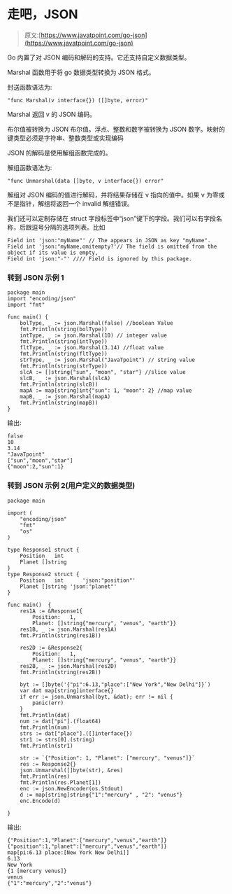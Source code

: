 # 走吧，JSON

> 原文:[https://www.javatpoint.com/go-json](https://www.javatpoint.com/go-json)

Go 内置了对 JSON 编码和解码的支持。它还支持自定义数据类型。

Marshal 函数用于将 go 数据类型转换为 JSON 格式。

封送函数语法为:

```
"func Marshal(v interface{}) ([]byte, error)"

```

Marshal 返回 v 的 JSON 编码。

布尔值被转换为 JSON 布尔值。浮点、整数和数字被转换为 JSON 数字。映射的键类型必须是字符串、整数类型或实现编码

JSON 的解码是使用解组函数完成的。

解组函数语法为:

```
"func Unmarshal(data []byte, v interface{}) error"

```

解组对 JSON 编码的值进行解码，并将结果存储在 v 指向的值中。如果 v 为零或不是指针，解组将返回一个 invalid 解组错误。

我们还可以定制存储在 struct 字段标签中“json”键下的字段。我们可以有字段名称，后跟逗号分隔的选项列表。比如

```
Field int 'json:"myName"' // The appears in JSON as key "myName".
Field int 'json:"myName,omitempty?'// The field is omitted from the object if its value is empty,
Field int 'json:"-"' //// Field is ignored by this package.

```

### 转到 JSON 示例 1

```
package main
import "encoding/json"
import "fmt"

func main() {
	bolType, _ := json.Marshal(false) //boolean Value
	fmt.Println(string(bolType))
	intType, _ := json.Marshal(10) // integer value
	fmt.Println(string(intType))
	fltType, _ := json.Marshal(3.14) //float value
	fmt.Println(string(fltType))
	strType, _ := json.Marshal("JavaTpoint") // string value
	fmt.Println(string(strType))
	slcA := []string{"sun", "moon", "star"} //slice value
	slcB, _ := json.Marshal(slcA)
	fmt.Println(string(slcB))
	mapA := map[string]int{"sun": 1, "moon": 2} //map value
	mapB, _ := json.Marshal(mapA)
	fmt.Println(string(mapB))
}

```

输出:

```
false
10
3.14
"JavaTpoint"
["sun","moon","star"]
{"moon":2,"sun":1}

```

### 转到 JSON 示例 2(用户定义的数据类型)

```
package main

import (
	"encoding/json"
	"fmt"
	"os"
)

type Response1 struct {
	Position   int
	Planet []string
}
type Response2 struct {
	Position   int      'json:"position"'
	Planet []string 'json:"planet"'
}

func main()  {
	res1A := &Response1{
		Position:   1,
		Planet: []string{"mercury", "venus", "earth"}}
	res1B, _ := json.Marshal(res1A)
	fmt.Println(string(res1B))

	res2D := &Response2{
		Position:   1,
		Planet: []string{"mercury", "venus", "earth"}}
	res2B, _ := json.Marshal(res2D)
	fmt.Println(string(res2B))

	byt := []byte('{"pi":6.13,"place":["New York","New Delhi"]}`)
	var dat map[string]interface{}
	if err := json.Unmarshal(byt, &dat); err != nil {
		panic(err)
	}
	fmt.Println(dat)
	num := dat["pi"].(float64)
	fmt.Println(num)
	strs := dat["place"].([]interface{})
	str1 := strs[0].(string)
	fmt.Println(str1)

	str := `{"Position": 1, "Planet": ["mercury", "venus"]}`
	res := Response2{}
	json.Unmarshal([]byte(str), &res)
	fmt.Println(res)
	fmt.Println(res.Planet[1])
	enc := json.NewEncoder(os.Stdout)
	d := map[string]string{"1":"mercury" , "2": "venus"}
	enc.Encode(d)

}

```

输出:

```
{"Position":1,"Planet":["mercury","venus","earth"]}
{"position":1,"planet":["mercury","venus","earth"]}
map[pi:6.13 place:[New York New Delhi]]
6.13
New York
{1 [mercury venus]}
venus
{"1":"mercury","2":"venus"}

```